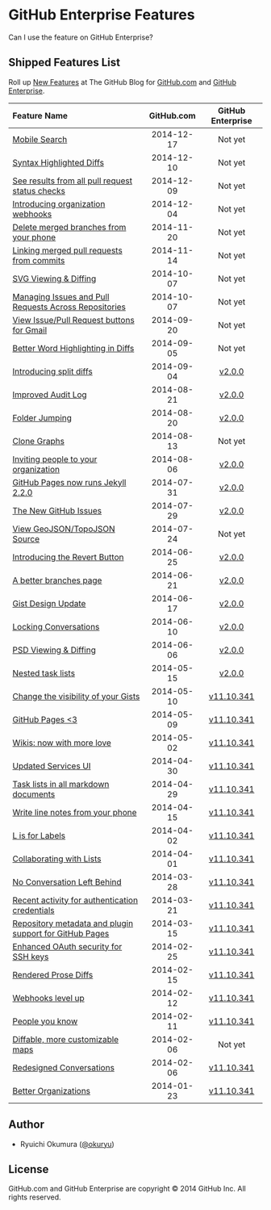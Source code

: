 # GitHub Enterprise Features

Can I use the feature on GitHub Enterprise?

## Shipped Features List

Roll up [New Features][blog] at The GitHub Blog for [GitHub.com][github] and [GitHub Enterprise][github-enterprise].

| Feature Name | GitHub.com | GitHub Enterprise |
| :-- | :-: | :-: |
| [Mobile Search][1924] | 2014-12-17 | Not yet |
| [Syntax Highlighted Diffs][1932] | 2014-12-10 | Not yet |
| [See results from all pull request status checks][1935] | 2014-12-09 | Not yet |
| [Introducing organization webhooks][1933] | 2014-12-04 | Not yet |
| [Delete merged branches from your phone][1927] | 2014-11-20 | Not yet |
| [Linking merged pull requests from commits][1905] | 2014-11-14 | Not yet |
| [SVG Viewing &amp; Diffing][1902] | 2014-10-07 | Not yet |
| [Managing Issues and Pull Requests Across Repositories][1901] | 2014-10-07 | Not yet |
| [View Issue/Pull Request buttons for Gmail][1891] | 2014-09-20 | Not yet |
| [Better Word Highlighting in Diffs][1885] | 2014-09-05 | Not yet |
| [Introducing split diffs][1884] | 2014-09-04 | [v2.0.0] |
| [Improved Audit Log][1872] | 2014-08-21 | [v2.0.0] |
| [Folder Jumping][1877] | 2014-08-20 | [v2.0.0] |
| [Clone Graphs][1873] | 2014-08-13 | Not yet |
| [Inviting people to your organization][1868] | 2014-08-06 | [v2.0.0] |
| [GitHub Pages now runs Jekyll 2.2.0][1867] | 2014-07-31 | [v2.0.0] |
| [The New GitHub Issues][1866] | 2014-07-29 | [v2.0.0] |
| [View GeoJSON/TopoJSON Source][1865] | 2014-07-24 | Not yet |
| [Introducing the Revert Button][1857] | 2014-06-25 | [v2.0.0] |
| [A better branches page][1852] | 2014-06-21 | [v2.0.0] |
| [Gist Design Update][1850] | 2014-06-17 | [v2.0.0] |
| [Locking Conversations][1847] | 2014-06-10 | [v2.0.0] |
| [PSD Viewing &amp; Diffing][1845] | 2014-06-06 | [v2.0.0] |
| [Nested task lists][1841] | 2014-05-15 | [v2.0.0] |
| [Change the visibility of your Gists][1837] | 2014-05-10 | [v11.10.341] |
| [GitHub Pages &lt;3][1833] | 2014-05-09 | [v11.10.341] |
| [Wikis: now with more love][1828] | 2014-05-02 | [v11.10.341] |
| [Updated Services UI][1827] | 2014-04-30 | [v11.10.341] |
| [Task lists in all markdown documents][1825] | 2014-04-29 | [v11.10.341] |
| [Write line notes from your phone][1819] | 2014-04-15 | [v11.10.341] |
| [L is for Labels][1815] | 2014-04-02 | [v11.10.341] |
| [Collaborating with Lists][1814] | 2014-04-01 | [v11.10.341] |
| [No Conversation Left Behind][1811] | 2014-03-28 | [v11.10.341] |
| [Recent activity for authentication credentials][1794] | 2014-03-21 | [v11.10.341] |
| [Repository metadata and plugin support for GitHub Pages][1797] | 2014-03-15 | [v11.10.341] |
| [Enhanced OAuth security for SSH keys][1786] | 2014-02-25 | [v11.10.341] |
| [Rendered Prose Diffs][1784] | 2014-02-15 | [v11.10.341] |
| [Webhooks level up][1778] | 2014-02-12 | [v11.10.341] |
| [People you know][1777] | 2014-02-11 | [v11.10.341] |
| [Diffable, more customizable maps][1772] | 2014-02-06 | Not yet |
| [Redesigned Conversations][1767] | 2014-02-06 | [v11.10.341] |
| [Better Organizations][1763] | 2014-01-23 | [v11.10.341] |

## Author

* Ryuichi Okumura ([@okuryu])

## License

GitHub.com and GitHub Enterprise are copyright © 2014 GitHub Inc. All rights reserved.

[1924]: https://github.com/blog/1924-mobile-search
[1932]: https://github.com/blog/1932-syntax-highlighted-diffs
[1935]: https://github.com/blog/1935-see-results-from-all-pull-request-status-checks
[1933]: https://github.com/blog/1933-introducing-organization-webhooks
[1927]: https://github.com/blog/1927-delete-merged-branches-from-your-phone
[1905]: https://github.com/blog/1905-linking-merged-pull-requests-from-commits
[1902]: https://github.com/blog/1902-svg-viewing-diffing
[1901]: https://github.com/blog/1901-managing-issues-and-pull-requests-across-repositories
[1891]: https://github.com/blog/1891-view-issue-pull-request-buttons-for-gmail
[1885]: https://github.com/blog/1885-better-word-highlighting-in-diffs
[1884]: https://github.com/blog/1884-introducing-split-diffs
[1872]: https://github.com/blog/1872-improved-audit-log
[1877]: https://github.com/blog/1877-folder-jumping
[1873]: https://github.com/blog/1873-clone-graphs
[1868]: https://github.com/blog/1868-inviting-people-to-your-organization
[1867]: https://github.com/blog/1867-github-pages-now-runs-jekyll-2-2-0
[1866]: https://github.com/blog/1866-the-new-github-issues
[1865]: https://github.com/blog/1865-view-geojson-topojson-source
[1857]: https://github.com/blog/1857-introducing-the-revert-button
[1852]: https://github.com/blog/1852-a-better-branches-page
[1850]: https://github.com/blog/1850-gist-design-update
[1847]: https://github.com/blog/1847-locking-conversations
[1845]: https://github.com/blog/1845-psd-viewing-diffing
[1841]: https://github.com/blog/1841-nested-task-lists
[1837]: https://github.com/blog/1837-change-the-visibility-of-your-gists
[1833]: https://github.com/blog/1833-github-pages-3
[1828]: https://github.com/blog/1828-wikis-now-with-more-love
[1827]: https://github.com/blog/1827-updated-services-ui
[1825]: https://github.com/blog/1825-task-lists-in-all-markdown-documents
[1819]: https://github.com/blog/1819-write-line-notes-from-your-phone
[1815]: https://github.com/blog/1815-l-is-for-labels
[1814]: https://github.com/blog/1814-collaborating-with-lists
[1811]: https://github.com/blog/1811-no-conversation-left-behind
[1794]: https://github.com/blog/1794-recent-activity-for-authentication-credentials
[1797]: https://github.com/blog/1797-repository-metadata-and-plugin-support-for-github-pages
[1786]: https://github.com/blog/1786-enhanced-oauth-security-for-ssh-keys
[1784]: https://github.com/blog/1784-rendered-prose-diffs
[1778]: https://github.com/blog/1778-webhooks-level-up
[1777]: https://github.com/blog/1777-people-you-know
[1772]: https://github.com/blog/1772-diffable-more-customizable-maps
[1767]: https://github.com/blog/1767-redesigned-conversations
[1763]: https://github.com/blog/1763-better-organizations
[v2.0.0]: https://enterprise.github.com/releases#release-2.0.0
[v11.10.341]: https://enterprise.github.com/releases#release-11.10.341
[github-enterprise]: https://enterprise.github.com/
[github]: https://github.com/
[blog]: https://github.com/blog/category/ship
[@okuryu]: https://github.com/okuryu
